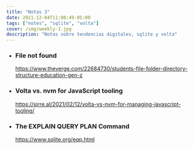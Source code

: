 ```yaml
---
title: "Notas 3"
date: 2021-12-04T11:08:49-05:00
tags: ["notes", "sqlite", "volta"]
cover: /img/weekly-1.jpg
description: "Notas sobre tendencias digitales, sqlite y volta"
---
```


- ### File not found

  https://www.theverge.com/22684730/students-file-folder-directory-structure-education-gen-z

- ### Volta vs. nvm for JavaScript tooling

  https://sirre.al/2021/02/12/volta-vs-nvm-for-managing-javascript-tooling/

- ### The EXPLAIN QUERY PLAN Command

  https://www.sqlite.org/eqp.html
